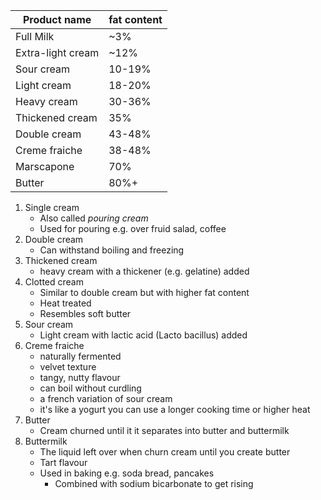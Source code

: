 
| Product name      | fat content |
|-------------------|-------------|
| Full Milk         | ~3%         |
| Extra-light cream | ~12%        |
| Sour cream        | 10-19%      |
| Light cream       | 18-20%      |
| Heavy cream       | 30-36%      |
| Thickened cream   | 35%         |
| Double cream      | 43-48%      |
| Creme fraiche     | 38-48%      |
| Marscapone        | 70%         |
| Butter            | 80%+        |

1. Single cream
    * Also called _pouring cream_
    * Used for pouring e.g. over fruid salad, coffee
1. Double cream
    * Can withstand boiling and freezing
1. Thickened cream
    * heavy cream with a thickener (e.g. gelatine) added
1. Clotted cream
    * Similar to double cream but with higher fat content
    * Heat treated
    * Resembles soft butter
1. Sour cream
    * Light cream with lactic acid (Lacto bacillus) added
1. Creme fraiche
    * naturally fermented
    * velvet texture
    * tangy, nutty flavour
    * can boil without curdling
    * a french variation of sour cream
    * it's like a yogurt you can use a longer cooking time or higher heat
1. Butter
    * Cream churned until it it separates into butter and buttermilk
1. Buttermilk
    * The liquid left over when churn cream until you create butter
    * Tart flavour
    * Used in baking e.g. soda bread, pancakes
        * Combined with sodium bicarbonate to get rising
